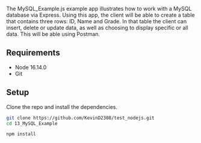 The MySQL_Example.js example app illustrates how to work with a MySQL database via Express. Using this app, the client will be able to create a table that contains three rows: ID, Name and Grade. In that table the client can insert, delete or update data, as well as choosing to display specific or all data. This will be able using Postman.

## Requirements

* Node 16.14.0
* Git

## Setup

Clone the repo and install the dependencies.

```bash
git clone https://github.com/KevinD2308/test_nodejs.git
cd 13_MySQL_Example
```

```bash
npm install
```

